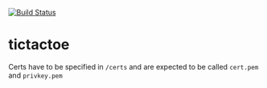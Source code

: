 [![Build Status](https://jenkins.seavey.dev/job/tictactoe/job/master/badge/icon)](https://jenkins.seavey.dev/job/tictactoe/job/master/)
# tictactoe

Certs have to be specified in `/certs` and are expected to be called `cert.pem` and `privkey.pem`
